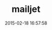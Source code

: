 ---
layout: post
title:  "mailjet"
repo:   "mailjet/mailjet-gem"
date:   2015-02-18 16:57:58
gemurl: http://www.mailjet.com
---